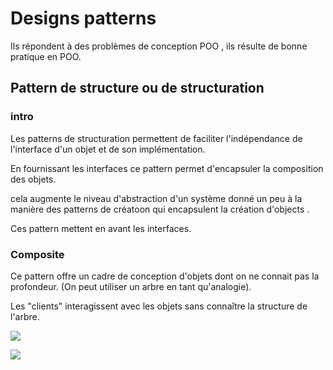 # Designs patterns

Ils répondent à des problèmes de conception POO , ils résulte de bonne pratique en POO.

## Pattern de structure ou de structuration

### intro

Les patterns de structuration permettent de faciliter l'indépendance de l'interface d'un objet et de son implémentation.

En fournissant les interfaces ce pattern permet d'encapsuler la composition des objets.

cela augmente le niveau d'abstraction d'un système donné un peu à la manière des patterns de créatoon qui encapsulent la création d'objects .

Ces pattern mettent en avant les interfaces.

### Composite

Ce pattern offre un cadre de conception d'objets dont on ne connait pas la profondeur. (On peut utiliser un arbre en tant qu'analogie).

Les "clients" interagissent avec les objets sans connaître la structure de l'arbre.

![](https://i.imgur.com/shKDQbM.png)

![](https://i.imgur.com/BD8INGh.png)
